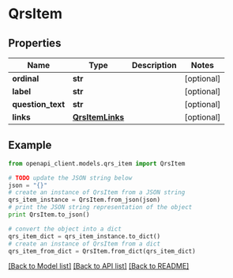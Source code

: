 # QrsItem


## Properties
Name | Type | Description | Notes
------------ | ------------- | ------------- | -------------
**ordinal** | **str** |  | [optional] 
**label** | **str** |  | [optional] 
**question_text** | **str** |  | [optional] 
**links** | [**QrsItemLinks**](QrsItemLinks.md) |  | [optional] 

## Example

```python
from openapi_client.models.qrs_item import QrsItem

# TODO update the JSON string below
json = "{}"
# create an instance of QrsItem from a JSON string
qrs_item_instance = QrsItem.from_json(json)
# print the JSON string representation of the object
print QrsItem.to_json()

# convert the object into a dict
qrs_item_dict = qrs_item_instance.to_dict()
# create an instance of QrsItem from a dict
qrs_item_from_dict = QrsItem.from_dict(qrs_item_dict)
```
[[Back to Model list]](../README.md#documentation-for-models) [[Back to API list]](../README.md#documentation-for-api-endpoints) [[Back to README]](../README.md)


